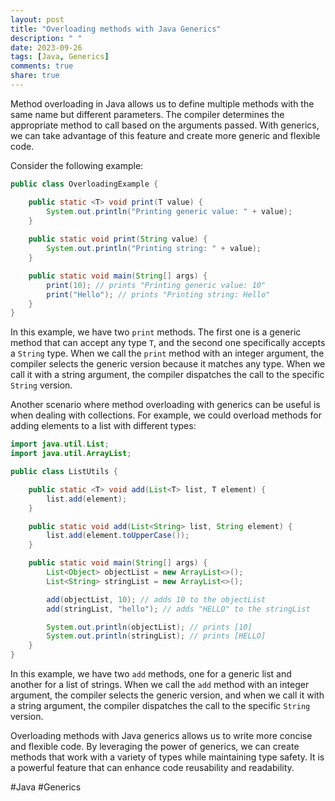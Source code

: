 ```yaml
---
layout: post
title: "Overloading methods with Java Generics"
description: " "
date: 2023-09-26
tags: [Java, Generics]
comments: true
share: true
---
```


Method overloading in Java allows us to define multiple methods with the same name but different parameters. The compiler determines the appropriate method to call based on the arguments passed. With generics, we can take advantage of this feature and create more generic and flexible code.

Consider the following example:

```java
public class OverloadingExample {

    public static <T> void print(T value) {
        System.out.println("Printing generic value: " + value);
    }
    
    public static void print(String value) {
        System.out.println("Printing string: " + value);
    }

    public static void main(String[] args) {
        print(10); // prints "Printing generic value: 10"
        print("Hello"); // prints "Printing string: Hello"
    }
}
```

In this example, we have two `print` methods. The first one is a generic method that can accept any type `T`, and the second one specifically accepts a `String` type. When we call the `print` method with an integer argument, the compiler selects the generic version because it matches any type. When we call it with a string argument, the compiler dispatches the call to the specific `String` version.

Another scenario where method overloading with generics can be useful is when dealing with collections. For example, we could overload methods for adding elements to a list with different types:

```java
import java.util.List;
import java.util.ArrayList;

public class ListUtils {

    public static <T> void add(List<T> list, T element) {
        list.add(element);
    }

    public static void add(List<String> list, String element) {
        list.add(element.toUpperCase());
    }

    public static void main(String[] args) {
        List<Object> objectList = new ArrayList<>();
        List<String> stringList = new ArrayList<>();

        add(objectList, 10); // adds 10 to the objectList
        add(stringList, "hello"); // adds "HELLO" to the stringList

        System.out.println(objectList); // prints [10]
        System.out.println(stringList); // prints [HELLO]
    }
}
```

In this example, we have two `add` methods, one for a generic list and another for a list of strings. When we call the `add` method with an integer argument, the compiler selects the generic version, and when we call it with a string argument, the compiler dispatches the call to the specific `String` version.

Overloading methods with Java generics allows us to write more concise and flexible code. By leveraging the power of generics, we can create methods that work with a variety of types while maintaining type safety. It is a powerful feature that can enhance code reusability and readability.

#Java #Generics